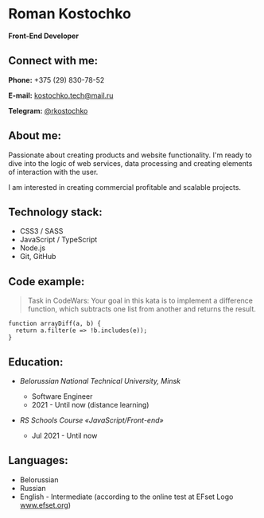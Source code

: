 # Roman Kostochko

**Front-End Developer**

## Connect with me:

**Phone:** +375 (29) 830-78-52

**E-mail:** kostochko.tech@mail.ru

**Telegram:** [@rkostochko](https://t.me/rkostochko) 

## About me:
Passionate about creating products and website functionality. I'm ready to dive into the logic of web services, data processing and creating elements of interaction with the user.

I am interested in creating commercial profitable and scalable projects.

## Technology stack:
* CSS3 / SASS
* JavaScript / TypeScript
* Node.js
* Git, GitHub


## Code example:
> Task in CodeWars: Your goal in this kata is to implement a difference function, which subtracts one list from another and returns the result.
```
function arrayDiff(a, b) {
  return a.filter(e => !b.includes(e));
} 
```

## Education:
* *Belorussian National Technical University, Minsk*
	* Software Engineer
	* 2021 - Until now (distance learning)

* *RS Schools Course «JavaScript/Front-end»*
	* Jul 2021 - Until now

## Languages: 
* Belorussian
* Russian
* English - Intermediate (according to the online test at EFset Logo www.efset.org)